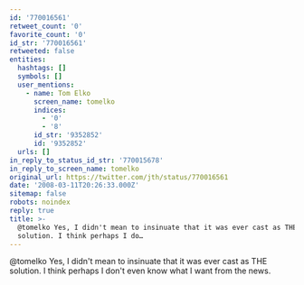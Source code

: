```yaml
---
id: '770016561'
retweet_count: '0'
favorite_count: '0'
id_str: '770016561'
retweeted: false
entities:
  hashtags: []
  symbols: []
  user_mentions:
    - name: Tom Elko
      screen_name: tomelko
      indices:
        - '0'
        - '8'
      id_str: '9352852'
      id: '9352852'
  urls: []
in_reply_to_status_id_str: '770015678'
in_reply_to_screen_name: tomelko
original_url: https://twitter.com/jth/status/770016561
date: '2008-03-11T20:26:33.000Z'
sitemap: false
robots: noindex
reply: true
title: >-
  @tomelko Yes, I didn't mean to insinuate that it was ever cast as THE
  solution. I think perhaps I do…
---
```


@tomelko Yes, I didn't mean to insinuate that it was ever cast as THE solution. I think perhaps I don't even know what I want from the news.